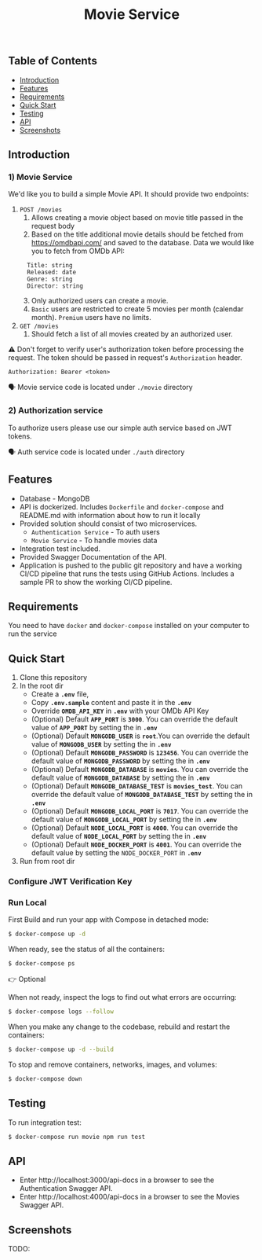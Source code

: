 <h1 align="center"> Movie Service </h1> <br>

## Table of Contents

- [Introduction](#introduction)
- [Features](#features)
- [Requirements](#requirements)
- [Quick Start](#quick-start)
- [Testing](#testing)
- [API](#requirements)
- [Screenshots](#screenshots)

## Introduction
### 1) Movie Service 
We'd like you to build a simple Movie API. It should provide two endpoints:
1. `POST /movies`
   1. Allows creating a movie object based on movie title passed in the request body
   2. Based on the title additional movie details should be fetched from
      https://omdbapi.com/ and saved to the database. Data we would like you to
      fetch from OMDb API:
   ```
     Title: string
     Released: date
     Genre: string
     Director: string
   ```
   3. Only authorized users can create a movie.
   4. `Basic` users are restricted to create 5 movies per month (calendar
      month). `Premium` users have no limits.
1. `GET /movies`
   1. Should fetch a list of all movies created by an authorized user.

⚠️ Don't forget to verify user's authorization token before processing the
request. The token should be passed in request's `Authorization` header.
```
Authorization: Bearer <token>
```

:speaking_head: Movie service code is located under `./movie` directory

### 2) Authorization service
To authorize users please use our simple auth service based on JWT tokens.

:speaking_head: Auth service code is located under `./auth` directory

## Features

- Database - MongoDB
- API is dockerized. Includes `Dockerfile` and `docker-compose` and README.md with information about how to run it locally
- Provided solution should consist of two microservices.
  - `Authentication Service` - To auth users
  - `Movie Service` - To handle movies data
- Integration test included.
- Provided Swagger  Documentation of the API.
- Application is pushed to the public git repository and have a working CI/CD pipeline that runs the tests using GitHub Actions. Includes a sample PR to show the working CI/CD pipeline.

## Requirements
You need to have `docker` and `docker-compose` installed on your computer to run the service

## Quick Start

1. Clone this repository
2. In the root dir
   - Create a **`.env`** file, 
   - Copy **`.env.sample`** content and paste it in the **`.env`**
   - Override **`OMDB_API_KEY`** in **`.env`** with your OMDb API Key
   - (Optional) Default **`APP_PORT`** is **`3000`**. You can override the default value of **`APP_PORT`** by setting the in **`.env`**
   - (Optional) Default **`MONGODB_USER`** is **`root`**.You can override the default value of **`MONGODB_USER`** by setting the in **`.env`**
   - (Optional) Default **`MONGODB_PASSWORD`** is **`123456`**. You can override the default value of **`MONGODB_PASSWORD`** by setting the in **`.env`**
   - (Optional) Default **`MONGODB_DATABASE`** is **`movies`**. You can override the default value of **`MONGODB_DATABASE`** by setting the in **`.env`**
   - (Optional) Default **`MONGODB_DATABASE_TEST`** is **`movies_test`**. You can override the default value of **`MONGODB_DATABASE_TEST`** by setting the in **`.env`**
   - (Optional) Default **`MONGODB_LOCAL_PORT`** is **`7017`**. You can override the default value of **`MONGODB_LOCAL_PORT`** by setting the in **`.env`**
   - (Optional) Default **`NODE_LOCAL_PORT`** is **`4000`**. You can override the default value of **`NODE_LOCAL_PORT`** by setting the in **`.env`**
   - (Optional) Default **`NODE_DOCKER_PORT`** is **`4001`**. You can override the default value by setting the `NODE_DOCKER_PORT` in **`.env`**
3. Run from root dir

### Configure JWT Verification Key

### Run Local

First Build and run your app with Compose in detached mode:
```bash
$ docker-compose up -d
```

When ready, see the status of all the containers:
```bash
$ docker-compose ps
```

:point_right: Optional

When not ready, inspect the logs to find out what errors are occurring:
```bash
$ docker-compose logs --follow
```

When you make any change to the codebase, rebuild and restart the containers:
```bash
$ docker-compose up -d --build
```

To stop and remove containers, networks, images, and volumes:
```bash
$ docker-compose down
```

## Testing

To run integration test:
```bash
$ docker-compose run movie npm run test
```

## API

- Enter http://localhost:3000/api-docs in a browser to see the Authentication Swagger API.
- Enter http://localhost:4000/api-docs in a browser to see the Movies Swagger API.

## Screenshots
TODO: 